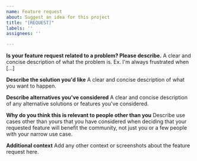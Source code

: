 ```yaml
---
name: Feature request
about: Suggest an idea for this project
title: "[REQUEST]"
labels: ''
assignees: ''

---
```


**Is your feature request related to a problem? Please describe.**
A clear and concise description of what the problem is. Ex. I'm always frustrated when [...]

**Describe the solution you'd like**
A clear and concise description of what you want to happen.

**Describe alternatives you've considered**
A clear and concise description of any alternative solutions or features you've considered.

**Why do you think this is relevant to people other than you**
Describe use cases other than yours that you have considered when deciding that your requested feature will benefit the community, not just you or a few people with your narrow use case.

**Additional context**
Add any other context or screenshots about the feature request here.
